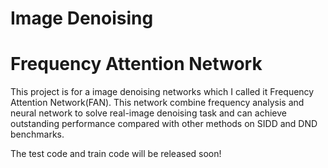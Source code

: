 # Image Denoising
# Frequency Attention Network
This project is for a image denoising networks which I called it Frequency Attention Network(FAN).
This network combine frequency analysis and neural network to solve real-image denoising task and can achieve outstanding performance compared with other methods on SIDD and DND benchmarks.

The test code and train code will be released soon!
